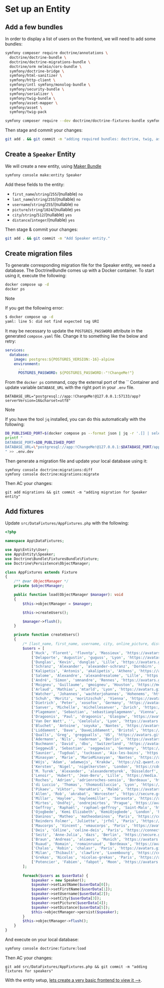 # Set up an Entity

## Add a few bundles

In order to display a list of users on the frontend, we will need to add some bundles:

```bash
symfony composer require doctrine/annotations \
  doctrine/doctrine-bundle \
  doctrine/doctrine-migrations-bundle \
  doctrine/orm nelmio/cors-bundle \
  symfony/doctrine-bridge \
  symfony/html-sanitizer \
  symfony/http-client \
  symfony/intl symfony/monolog-bundle \
  symfony/security-bundle \
  symfony/serializer \
  symfony/twig-bundle \
  symfony/asset-mapper \
  symfony/asset \
  symfony/twig-pack

symfony composer require --dev doctrine/doctrine-fixtures-bundle symfony/maker-bundle
```

Then stage and commit your changes:

```bash 
git add . && git commit -m "adding required bundles: doctrine, twig, assets, ..."
```

## Create a `Speaker` Entity

We will create a new entity, using [Maker Bundle](https://symfony.com/bundles/SymfonyMakerBundle/current/index.html)

```bash
symfony console make:entity Speaker
```

Add these fields to the entity:

- `first_name`/`string`/`255`/(nullable) `no`
- `last_name`/`string`/`255`/(nullable) `no`
- `username`/`string`/`255`/(nullable) `no`
- `picture`/`string`/`1024`/(nullable) `yes`
- `city`/`string`/`512`/(nullable) `yes`
- `distance`/`integer`/(nullable) `yes`

Then stage & commit your changes:

```bash
git add . && git commit -m "Add Speaker entity."
```

## Create migration files

To generate corresponding migration file for the Speaker entity, we need a database.
The DoctrineBundle comes up with a Docker container.
To start using it, execute the following:

```bash
docker compose up -d
docker ps
```

> [!NOTE]
> If you get the following error:
>
> ```bash
> $ docker compose up -d
> yaml: line 5: did not find expected tag URI
> ```
>
> It may be necessary to update the `POSTGRES_PASSWORD` attribute in the generated `compose.yaml` file. Change it to something like the below and retry:
> 
> ```yaml
> services:
>   database:
>     image: postgres:${POSTGRES_VERSION:-16}-alpine
>     environment:
>       ...
>       POSTGRES_PASSWORD: ${POSTGRES_PASSWORD:-"!ChangeMe!"}
> ```

From the ``docker ps`` command, copy the external port of the `` Container and update variable `DATABASE_URL` with the right port in your `.env` file.

```shell
DATABASE_URL="postgresql://app:!ChangeMe!@127.0.0.1:57133/app?serverVersion=16&charset=utf8"
```

> [!NOTE]
> If you have the tool `jq` installed, you can do this automatically with the following:
>
> ```bash
> DB_PUBLISHED_PORT=$(docker compose ps --format json | jq -r '.[] | select(.Service=="database") | .Publishers[0].PublishedPort')
> printf "    
> DATABASE_PORT=$DB_PUBLISHED_PORT
> DATABASE_URL=\"postgresql://app:!ChangeMe!@127.0.0.1:$DATABASE_PORT/app?serverVersion=16&charset=utf8\"
> " >> .env.dev
> ```

Then generate a migration file and update your local database using it:
```shell
symfony console doctrine:migrations:diff
symfony console doctrine:migrations:migrate
```

Then AC your changes:
```shell
git add migrations && git commit -m "adding migration for Speaker entity"
```

## Add fixtures

Update `src/DataFixtures/AppFixtures.php` with the following:

```php
<?php

namespace App\DataFixtures;

use App\Entity\User;
use App\Entity\Speaker;
use Doctrine\Bundle\FixturesBundle\Fixture;
use Doctrine\Persistence\ObjectManager;

class AppFixtures extends Fixture
{
    /** @var ObjectManager */
    private $objectManager;

    public function load(ObjectManager $manager): void
    {
        $this->objectManager = $manager;

        $this->createUsers();

        $manager->flush();
    }

    private function createUsers()
    {
        /* [last_name, first_name, username, city, online_picture, distance ] */
        $users = [
            ['Huck', 'Florent', 'flovntp', 'Massieux', 'https://avatars.githubusercontent.com/u/1842696?v=4', 915000],
            ['Delaporte', 'Augustin', 'guguss', 'Lyon', 'https://avatars.githubusercontent.com/u/1927538?v=4', 915000],
            ['Dunglas', 'Kevin', 'dunglas', 'Lille', 'https://avatars.githubusercontent.com/u/57224?v=4', 998000],
            ['Schranz', 'Alexander', 'alexander-schranz', 'Dornbirn', 'https://avatars.githubusercontent.com/u/1698337?v=4', 502000],
            ['Kalipetis', 'Antonis', 'akalipetis', 'Athens', 'https://avatars.githubusercontent.com/u/788386?v=4', 1282000],
            ['Salome', 'Alexandre', 'alexandresalome', 'Lille', 'https://avatars.githubusercontent.com/u/134144?v=4', 998000],
            ['André', 'Simon', 'smnandre', 'Rennes', 'https://avatars.githubusercontent.com/u/1359581?v=4', 1335000],
            ['Moigneu', 'Guillaume', 'gmoigneu', 'Houston', 'https://media.licdn.com/dms/image/v2/D5603AQHGGCAlqb0QJw/profile-displayphoto-shrink_800_800/profile-displayphoto-shrink_800_800/0/1723000381304?e=1738195200&v=beta&t=c31YGKld41tgZnc5gdGxCNSBoAv4iU1mCekt3IJAvXU', 9010000],
            ['Arlaud', 'Mathias', 'mtarld', 'Lyon', 'https://avatars.githubusercontent.com/u/4955509?v=4', 915000],
            ['Watcher', 'Johannes', 'wachterjohannes', 'Hohenems', 'https://avatars.githubusercontent.com/u/1464615?v=4', 506000],
            ['Schuh', 'Moritz', 'moritzschuh', 'Vienna', 'https://avatars.githubusercontent.com/u/151578842?v=4', 0],
            ['Dietrich', 'Peter', 'xosofox', 'Germany', 'https://avatars.githubusercontent.com/u/206212?v=4', 557000],
            ['Sanver', 'Michelle', 'michellesanver', 'Zurich', 'https://avatars.githubusercontent.com/u/570982?v=4', 591000],
            ['Plagemann', 'Sebastian', 'sebastianplagemann', 'Vienna', 'https://connect.symfony.com/uploads/users/9b60e3cd-d712-42be-9cd4-0e95bec0ab68/c81e2f13-3eca-46d4-bcb8-be86eca13f53.jpg', 0],
            ['Dragoonis', 'Paul', 'dragoonis', 'Glasgow', 'https://avatars.githubusercontent.com/u/146321?v=4', 1637000],
            ['Van Der Watt', '', 'Ceelolulu', 'Lyon', 'https://avatars.githubusercontent.com/u/137410240?v=4', 915000],
            ['Bluchet', 'Antoine', 'soyuka', 'Nantes', 'https://avatars.githubusercontent.com/u/1321971?v=4', 1342000],
            ['Liddament', 'Dave', 'DaveLiddament', 'Bristol', 'https://avatars.githubusercontent.com/u/6787687?v=4', 1403000],
            ['Qualls', 'Greg', 'gregqualls', 'US', 'https://avatars.githubusercontent.com/u/84520709?v=4', 8322000],
            ['Adermann', 'Nils', 'naderman', 'Berlin', 'https://avatars.githubusercontent.com/u/154844?v=4', 523000],
            ['Buchmann', 'David', 'dbu', 'Switzerland', 'https://avatars.githubusercontent.com/u/76576?v=4', 803000],
            ['Seggewiß', 'Sebastian', 'seggewiss', 'Germany', 'https://avatars.githubusercontent.com/u/39218577?v=4', 557000],
            ['Saunier', 'Tugdual', 'tucksaun', 'Aix-les-bains', 'https://avatars.githubusercontent.com/u/870118?v=4', 841000],
            ['Minasyan', 'Marie', 'MarieMinasyan', 'Nantes', 'https://avatars.githubusercontent.com/u/1398717?v=4', 1342000],
            ['Wójs', 'Adam', 'adamwojs', 'Kraków', 'https://s2.qwant.com/thumbr/320x320/7/2/642ed7884510f23d333f01c44cab661fdf6158e0553bbcc4967dca9161f4df/th.jpg?u=https%3A%2F%2Ftse.mm.bing.net%2Fth%3Fid%3DOIP.wgn1_kxMTyG_YRLK_ya-bAAAAA%26pid%3DApi&q=0&b=1&p=0&a=0', 328000],
            ['Kersten', 'Nigel', 'nigelkersten', 'London', 'https://cdn.prod.website-files.com/6205294295b40674a1856690/6229f7a9cd520348fbc0f0e0_nigel-kersten.png', 1235000],
            ['M. Turek', 'Alexander', 'alexandermturek', 'Düsseldorf', 'https://media.licdn.com/dms/image/v2/C4E03AQEtTK2P0vlszw/profile-displayphoto-shrink_800_800/profile-displayphoto-shrink_800_800/0/1659209216805?e=1738195200&v=beta&t=HnJ2xhJlyqN4XPFaaQMXoWEB-71TQb8s0B55JEHfSKg', 766000],
            ['Lenoir', 'Hubert', 'Jean-Beru', 'Lille', 'https://media.licdn.com/dms/image/v2/C5603AQH2ildmNdRp-g/profile-displayphoto-shrink_800_800/profile-displayphoto-shrink_800_800/0/1517354536642?e=1738195200&v=beta&t=TzbZVMKpBcUtz0U7epo7Rh5yDJBoyLrqTQFOzbCbKto', 998000],
            ['Roches', 'Adrien', 'adrienroches-sensio', 'Bordeaux', 'https://connect.symfony.com/uploads/users/8db9b333-936c-4477-93f5-c6b125ea20fa/a7184a56-3781-49b2-9741-ddf7c65bc18b.jpg', 1346000],
            ['di Luccio', 'Thomas', 'thomasdiluccio', 'Lyon', 'https://avatars.githubusercontent.com/u/3739767?v=4', 915000],
            ['Pikaev', 'Viktor', 'HaruAtari', 'Malmö', 'https://avatars.githubusercontent.com/u/3523420?v=4', 854000],
            ['Allen', 'Rob', 'akrabat', 'Worcester', 'https://secure.gravatar.com/avatar/79d9ba388d6b6cf4ec7310cad9fa8c8a?s=400', 1390000],
            ['Millar', 'Haylee', 'hayleemillar', 'Sarasota', 'https://avatars.githubusercontent.com/u/32496943?v=4', 8392000],
            ['Mirtes', 'Ondřej', 'ondrejmirtes', 'Prague', 'https://avatars.githubusercontent.com/u/104888?v=4', 252000],
            ['Geffroy', 'Raphaël', 'raphael-geffroy', 'Saint-Malo', 'https://avatars.githubusercontent.com/u/81738559?v=4', 1354000],
            ['Ojogbede', 'Kemi Elizabeth', 'KemiOjogbede', 'London', 'https://avatars.githubusercontent.com/u/112084987?v=4', 1235000],
            ['Daninos', 'Matheo', 'matheodaninos', 'Paris', 'https://connect.symfony.com/uploads/users/de68d614-bff5-42fd-ae52-017106a9ea20/a28e67e7-186f-42cc-b37e-5dcbca461b69.jpg', 1033000],
            ['Reinders Folmer', 'Juliette', 'jrfnl', 'Paris', 'https://connect.symfony.com/api/images/acff3fd1-c5dd-47fa-8d35-7759e8c997b2.png?format=180x180', 1033000],
            ['Maucorps', 'Vincent', 'vmaucorps', 'Paris', 'https://avatars.githubusercontent.com/u/9037268?v=4', 1033000],
            ['Deis', 'Céline', 'celine-deis', 'Paris', 'https://connect.symfony.com/api/images/539c68e6-95eb-4deb-ab5a-cb5820b0d947.png?format=180x180', 1033000],
            ['Seitz', 'Anne-Julia', 'dazs', 'Berlin', 'https://secure.gravatar.com/avatar/5fcfa864ae04004e92416a5ea05d5ffa?s=400', 523000],
            ['Braun', 'Andreas', 'alcaeus', 'Munich', 'https://avatars.githubusercontent.com/u/383198?v=4', 355000],
            ['Ruaud', 'Romain', 'romainruaud', 'Bordeaux', 'https://avatars.githubusercontent.com/u/15340849?v=4', 1346000],
            ['Chalas', 'Robin', 'chalasr', 'Paris', 'https://avatars.githubusercontent.com/u/7502063?v=4', 1033000],
            ['Milan', 'Thibault', 'clawfire', 'Luxembourg', 'https://connect.symfony.com/uploads/users/dc30c77b-50cf-4ea5-9eca-3a4134cfc552/17022321-a721-485f-9c79-490faec38588.jpg', 763000],
            ['Grekas', 'Nicolas', 'nicolas-grekas', 'Paris', 'https://avatars.githubusercontent.com/u/243674?v=4', 1033000],
            ['Potencier', 'Fabien', 'fabpot', 'Moon', 'https://avatars.githubusercontent.com/u/47313?v=4', 356410002],
        ];
        
        foreach($users as $userData) {
            $speaker = new Speaker();
            $speaker->setLastName($userData[0]);
            $speaker->setFirstName($userData[1]);
            $speaker->setUsername($userData[2]);
            $speaker->setCity($userData[3]);
            $speaker->setPicture($userData[4]);
            $speaker->setDistance($userData[5]);
            $this->objectManager->persist($speaker);
        }
        $this->objectManager->flush();
    }
}
```

And execute on your local database:

```bash
symfony console doctrine:fixture:load
```

Then AC your changes:

```shell
git add src/DataFixtures/AppFixtures.php && git commit -m "adding fixtures for speakers"
```

With the entity setup, [lets create a very basic frontend to view it -->](./frontend_a.md).